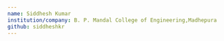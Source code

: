 ```yaml
---
name: Siddhesh Kumar
institution/company: B. P. Mandal College of Engineering,Madhepura
github: siddheshkr
---
```

